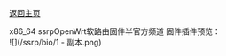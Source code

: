 [返回主页](https://github.com/boduoyejieyi666/whonolikeboduoyejieyi/blob/main/README.md)              

x86_64 ssrpOpenWrt软路由固件半官方频道 固件插件预览：      
![](/ssrp/bio/1 - 副本.png)
